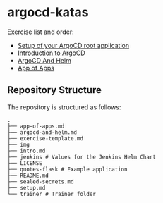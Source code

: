 # argocd-katas

Exercise list and order:

* [Setup of your ArgoCD root application](setup.md)
* [Introduction to ArgoCD](intro.md)
* [ArgoCD And Helm](argocd-and-helm.md)
* [App of Apps](app-of-apps.md)

## Repository Structure

The repository is structured as follows:

```text
.
├── app-of-apps.md 
├── argocd-and-helm.md
├── exercise-template.md
├── img
├── intro.md
├── jenkins # Values for the Jenkins Helm Chart
├── LICENSE
├── quotes-flask # Example application
├── README.md
├── sealed-secrets.md
├── setup.md
└── trainer # Trainer folder
```